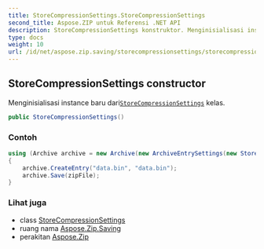 ```yaml
---
title: StoreCompressionSettings.StoreCompressionSettings
second_title: Aspose.ZIP untuk Referensi .NET API
description: StoreCompressionSettings konstruktor. Menginisialisasi instance baru dariStoreCompressionSettings kelas.
type: docs
weight: 10
url: /id/net/aspose.zip.saving/storecompressionsettings/storecompressionsettings/
---
```

## StoreCompressionSettings constructor

Menginisialisasi instance baru dari[`StoreCompressionSettings`](../) kelas.

```csharp
public StoreCompressionSettings()
```

### Contoh

```csharp
using (Archive archive = new Archive(new ArchiveEntrySettings(new StoreCompressionSettings())))
{
    archive.CreateEntry("data.bin", "data.bin");                   
    archive.Save(zipFile);
}
```

### Lihat juga

* class [StoreCompressionSettings](../)
* ruang nama [Aspose.Zip.Saving](../../storecompressionsettings/)
* perakitan [Aspose.Zip](../../../)



